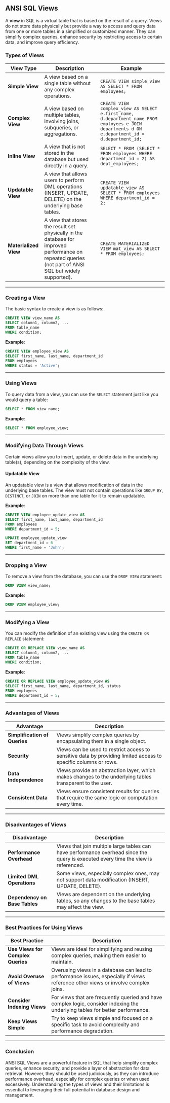 ## ANSI SQL Views

A **view** in SQL is a virtual table that is based on the result of a query. Views do not store data physically but provide a way to access and query data from one or more tables in a simplified or customized manner. They can simplify complex queries, enhance security by restricting access to certain data, and improve query efficiency.

### Types of Views

| **View Type**         | **Description**                                                                 | **Example**                                                       |  
|-----------------------|---------------------------------------------------------------------------------|-------------------------------------------------------------------|  
| **Simple View**       | A view based on a single table without any complex operations.                   | `CREATE VIEW simple_view AS SELECT * FROM employees;`             |  
| **Complex View**      | A view based on multiple tables, involving joins, subqueries, or aggregations.   | `CREATE VIEW complex_view AS SELECT e.first_name, d.department_name FROM employees e JOIN departments d ON e.department_id = d.department_id;` |  
| **Inline View**       | A view that is not stored in the database but used directly in a query.          | `SELECT * FROM (SELECT * FROM employees WHERE department_id = 2) AS dept_employees;` |  
| **Updatable View**    | A view that allows users to perform DML operations (INSERT, UPDATE, DELETE) on the underlying base tables. | `CREATE VIEW updatable_view AS SELECT * FROM employees WHERE department_id = 2;` |  
| **Materialized View** | A view that stores the result set physically in the database for improved performance on repeated queries (not part of ANSI SQL but widely supported). | `CREATE MATERIALIZED VIEW mat_view AS SELECT * FROM employees;` |  

---

### **Creating a View**

The basic syntax to create a view is as follows:

```sql
CREATE VIEW view_name AS
SELECT column1, column2, ...
FROM table_name
WHERE condition;
```

**Example**:  
```sql
CREATE VIEW employee_view AS
SELECT first_name, last_name, department_id
FROM employees
WHERE status = 'Active';
```

---

### **Using Views**

To query data from a view, you can use the `SELECT` statement just like you would query a table:

```sql
SELECT * FROM view_name;
```

**Example**:  
```sql
SELECT * FROM employee_view;
```

---

### **Modifying Data Through Views**

Certain views allow you to insert, update, or delete data in the underlying table(s), depending on the complexity of the view.

#### **Updatable View**
An updatable view is a view that allows modification of data in the underlying base tables. The view must not contain operations like `GROUP BY`, `DISTINCT`, or `JOIN` on more than one table for it to remain updatable.

**Example**:  
```sql
CREATE VIEW employee_update_view AS
SELECT first_name, last_name, department_id
FROM employees
WHERE department_id = 5;

UPDATE employee_update_view
SET department_id = 6
WHERE first_name = 'John';
```

---

### **Dropping a View**

To remove a view from the database, you can use the `DROP VIEW` statement:

```sql
DROP VIEW view_name;
```

**Example**:  
```sql
DROP VIEW employee_view;
```

---

### **Modifying a View**

You can modify the definition of an existing view using the `CREATE OR REPLACE` statement:

```sql
CREATE OR REPLACE VIEW view_name AS
SELECT column1, column2, ...
FROM table_name
WHERE condition;
```

**Example**:  
```sql
CREATE OR REPLACE VIEW employee_update_view AS
SELECT first_name, last_name, department_id, status
FROM employees
WHERE department_id = 5;
```

---

### **Advantages of Views**

| **Advantage**                | **Description**                                                            |  
|------------------------------|----------------------------------------------------------------------------|  
| **Simplification of Queries** | Views simplify complex queries by encapsulating them in a single object.   |  
| **Security**                  | Views can be used to restrict access to sensitive data by providing limited access to specific columns or rows. |  
| **Data Independence**         | Views provide an abstraction layer, which makes changes to the underlying tables transparent to the user. |  
| **Consistent Data**           | Views ensure consistent results for queries that require the same logic or computation every time. |  

---

### **Disadvantages of Views**

| **Disadvantage**              | **Description**                                                            |  
|------------------------------|----------------------------------------------------------------------------|  
| **Performance Overhead**      | Views that join multiple large tables can have performance overhead since the query is executed every time the view is referenced. |  
| **Limited DML Operations**    | Some views, especially complex ones, may not support data modification (INSERT, UPDATE, DELETE). |  
| **Dependency on Base Tables** | Views are dependent on the underlying tables, so any changes to the base tables may affect the view. |  

---

### **Best Practices for Using Views**

| **Best Practice**              | **Description**                                                            |  
|---------------------------------|----------------------------------------------------------------------------|  
| **Use Views for Complex Queries** | Views are ideal for simplifying and reusing complex queries, making them easier to maintain. |  
| **Avoid Overuse of Views**      | Overusing views in a database can lead to performance issues, especially if views reference other views or involve complex joins. |  
| **Consider Indexing Views**     | For views that are frequently queried and have complex logic, consider indexing the underlying tables for better performance. |  
| **Keep Views Simple**          | Try to keep views simple and focused on a specific task to avoid complexity and performance degradation. |  

---

### **Conclusion**

ANSI SQL Views are a powerful feature in SQL that help simplify complex queries, enhance security, and provide a layer of abstraction for data retrieval. However, they should be used judiciously, as they can introduce performance overhead, especially for complex queries or when used excessively. Understanding the types of views and their limitations is essential to leveraging their full potential in database design and management.
